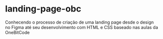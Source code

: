 # landing-page-obc
Conhecendo o processo de criação de uma landing page desde o design no Figma até seu desenvolvimento com HTML e CSS baseado nas aulas da OneBitCode
